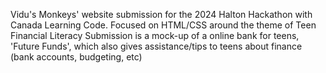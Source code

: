 Vidu's Monkeys' website submission for the 2024 Halton Hackathon with Canada Learning Code.
Focused on HTML/CSS around the theme of Teen Financial Literacy
Submission is a mock-up of a online bank for teens, 'Future Funds', which also gives assistance/tips to teens about finance (bank accounts, budgeting, etc)

